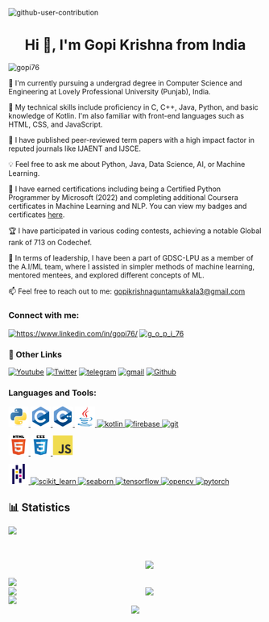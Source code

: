 ![github-user-contribution](https://user-images.githubusercontent.com/107085222/199017161-25e16be2-553d-484e-a505-f3deac37a339.svg)

<h1 align="center">Hi 👋, I'm Gopi Krishna from India</h1>


<p align="left"> <img src="https://komarev.com/ghpvc/?username=gopi76&label=Profile%20views&color=0e75b6&style=flat" alt="gopi76" /> </p>

👋 I'm currently pursuing a undergrad degree in Computer Science and Engineering at Lovely Professional University (Punjab), India.

💬 My technical skills include proficiency in C, C++, Java, Python, and basic knowledge of Kotlin. I'm also familiar with front-end languages such as HTML, CSS, and JavaScript.

📝 I have published peer-reviewed term papers with a high impact factor in reputed journals like IJAENT and IJSCE.

💡 Feel free to ask me about Python, Java, Data Science, AI, or Machine Learning.

👯 I have earned certifications including being a Certified Python Programmer by Microsoft (2022) and completing additional Coursera certificates in Machine Learning and NLP. You can view my badges and certificates [here](https://www.credly.com/users/guntamukkala-gopi-krishna/badges).

🏆 I have participated in various coding contests, achieving a notable Global rank of 713 on Codechef.

🔮 In terms of leadership, I have been a part of GDSC-LPU as a member of the A.I/ML team, where I assisted in simpler methods of machine learning, mentored mentees, and explored different concepts of ML.

📫 Feel free to reach out to me: gopikrishnaguntamukkala3@gmail.com


<h3 align="left">Connect with me:</h3>
<p align="left">
  
<a href="https://linkedin.com/in/https://www.linkedin.com/in/gopi76/" target="blank"><img align="center" src="https://raw.githubusercontent.com/rahuldkjain/github-profile-readme-generator/master/src/images/icons/Social/linked-in-alt.svg" alt="https://www.linkedin.com/in/gopi76/" height="30" width="40" /></a>
<a href="https://instagram.com/g_o_p_i_76" target="blank"><img align="center" src="https://raw.githubusercontent.com/rahuldkjain/github-profile-readme-generator/master/src/images/icons/Social/instagram.svg" alt="g_o_p_i_76" height="30" width="40" /></a>
</p>



<h3 align="left">🔗 Other Links</h3>


[![Youtube](https://img.shields.io/badge/Youtube-FF0000?style=for-the-badge&logo=youtube&logoColor=white)](https://www.youtube.com/channel/UCL436IrgeeCmNO5v2dRy0uA)
[![Twitter](https://img.shields.io/badge/twitter-1DA1F2?style=for-the-badge&logo=twitter&logoColor=white)](https://twitter.com/GopiKri54478726)
[![telegram](https://img.shields.io/badge/telegram-0088CC?style=for-the-badge&logo=telegram&logoColor=white)](https://t.me/FreeFreeFree)
[![gmail](https://img.shields.io/badge/Gmail-FF0000?style=for-the-badge&logo=Gmail&logoColor=white)](mailto:gopikrishnaguntamukkala3@gmail.com)
[![Github](https://img.shields.io/badge/Github-000?style=for-the-badge&logo=github&logoColor=white)](https://github.com/gopi76)




<h3 align="left">Languages and Tools:</h3>
<p align="left"> <a href="https://www.python.org" target="_blank" rel="noreferrer"> <img src="https://raw.githubusercontent.com/devicons/devicon/master/icons/python/python-original.svg" alt="python" width="40" height="40"/> </a> <a href="https://www.cprogramming.com/" target="_blank" rel="noreferrer"> <img src="https://raw.githubusercontent.com/devicons/devicon/master/icons/c/c-original.svg" alt="c" width="40" height="40"/> </a> <a href="https://www.w3schools.com/cpp/" target="_blank" rel="noreferrer"> <img src="https://raw.githubusercontent.com/devicons/devicon/master/icons/cplusplus/cplusplus-original.svg" alt="cplusplus" width="40" height="40"/> </a> <a href="https://www.java.com" target="_blank" rel="noreferrer"> <img src="https://raw.githubusercontent.com/devicons/devicon/master/icons/java/java-original.svg" alt="java" width="40" height="40"/> </a> <a href="https://kotlinlang.org" target="_blank" rel="noreferrer"> <img src="https://www.vectorlogo.zone/logos/kotlinlang/kotlinlang-icon.svg" alt="kotlin" width="40" height="40"/> </a>  <a href="https://firebase.google.com/" target="_blank" rel="noreferrer"> <img src="https://www.vectorlogo.zone/logos/firebase/firebase-icon.svg" alt="firebase" width="40" height="40"/> </a>  <a href="https://git-scm.com/" target="_blank" rel="noreferrer"> <img src="https://www.vectorlogo.zone/logos/git-scm/git-scm-icon.svg" alt="git" width="40" height="40"/> </a> 
  
  
  <a href="https://www.w3.org/html/" target="_blank" rel="noreferrer"> <img src="https://raw.githubusercontent.com/devicons/devicon/master/icons/html5/html5-original-wordmark.svg" alt="html5" width="40" height="40"/> </a> <a href="https://www.w3schools.com/css/" target="_blank" rel="noreferrer"> <img src="https://raw.githubusercontent.com/devicons/devicon/master/icons/css3/css3-original-wordmark.svg" alt="css3" width="40" height="40"/> </a><a href="https://developer.mozilla.org/en-US/docs/Web/JavaScript" target="_blank" rel="noreferrer"> <img src="https://raw.githubusercontent.com/devicons/devicon/master/icons/javascript/javascript-original.svg" alt="javascript" width="40" height="40"/> </a>
  
  
  

  

  
  
  <a href="https://pandas.pydata.org/" target="_blank" rel="noreferrer"> <img src="https://raw.githubusercontent.com/devicons/devicon/2ae2a900d2f041da66e950e4d48052658d850630/icons/pandas/pandas-original.svg" alt="pandas" width="40" height="40"/> </a><a href="https://scikit-learn.org/" target="_blank" rel="noreferrer"> <img src="https://upload.wikimedia.org/wikipedia/commons/0/05/Scikit_learn_logo_small.svg" alt="scikit_learn" width="40" height="40"/> </a>  <a href="https://seaborn.pydata.org/" target="_blank" rel="noreferrer"> <img src="https://seaborn.pydata.org/_images/logo-mark-lightbg.svg" alt="seaborn" width="40" height="40"/> </a> <a href="https://www.tensorflow.org" target="_blank" rel="noreferrer"> <img src="https://www.vectorlogo.zone/logos/tensorflow/tensorflow-icon.svg" alt="tensorflow" width="40" height="40"/> </a><a href="https://opencv.org/" target="_blank" rel="noreferrer"> <img src="https://www.vectorlogo.zone/logos/opencv/opencv-icon.svg" alt="opencv" width="40" height="40"/> </a> <a href="https://pytorch.org/" target="_blank" rel="noreferrer"> <img src="https://www.vectorlogo.zone/logos/pytorch/pytorch-icon.svg" alt="pytorch" width="40" height="40"/> </a> </p>






## 📊 Statistics  
<div>
<img align="left" src="http://github-profile-summary-cards.vercel.app/api/cards/stats?username=gopi76&theme=2077" width="46%" />
  <br/>
  <br/>
    <br/>
  <br/>
<img align="right" src="https://streak-stats.demolab.com/?user=gopi76&_border=true&theme=dark&hide_border=true&theme=react" width="46%" />
</div>
<br/>
<br/>
<img src="https://user-images.githubusercontent.com/73097560/115834477-dbab4500-a447-11eb-908a-139a6edaec5c.gif">
<div>

<img align="left" src="http://github-profile-summary-cards.vercel.app/api/cards/repos-per-language?username=gopi76&theme=2077" width="46%" />

<img align="right" src="http://github-profile-summary-cards.vercel.app/api/cards/most-commit-language?username=gopi76&theme=2077" width="46%" />
</div>
<br/>
<img src="https://user-images.githubusercontent.com/73097560/115834477-dbab4500-a447-11eb-908a-139a6edaec5c.gif">
<div align="center">    
<img src="http://github-profile-summary-cards.vercel.app/api/cards/profile-details?username=gopi76&theme=2077" style="height: 300px"  />                                 </div>                                                                                       
  <!---                                                                                                                           
 <h2 align="left">⚡Activity Graph:</h2>
  <a><img alt="Gopi Activity Graph" src="https://github-readme-activity-graph.cyclic.app/graph?username=gopi76&theme=react-dark&hide_border=true" /></a>    
  --->
  
 
<!-- -  
<img align="center" src="https://github.com/manuindukuri/manuindukuri/blob/output/github-contribution-grid-snake.svg" alt="snake" width="100%"/>
--->


<!-- ### ✍️ Dev Quote
  <div align="center">  
<img  src="https://quotes-github-readme.vercel.app/api?type=horizontal&theme=radical" width="550px"/>
    </div>   -->



